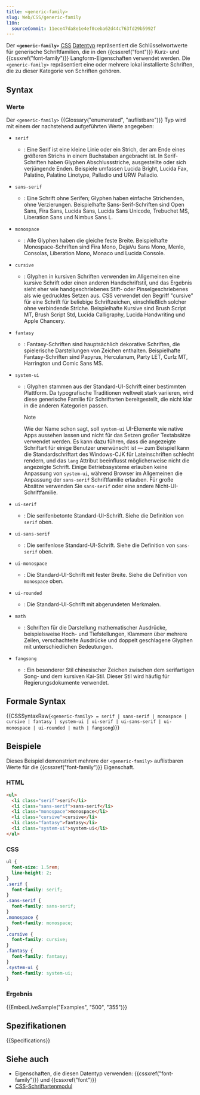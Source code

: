 ```yaml
---
title: <generic-family>
slug: Web/CSS/generic-family
l10n:
  sourceCommit: 11ece47da8e1e4ef0ceba62d44c763fd29b5992f
---
```


Der **`<generic-family>`** [CSS](/de/docs/Web/CSS) [Datentyp](/de/docs/Web/CSS/CSS_Values_and_Units/CSS_data_types) repräsentiert die Schlüsselwortwerte für generische Schriftfamilien, die in den {{cssxref("font")}} Kurz- und {{cssxref("font-family")}} Langform-Eigenschaften verwendet werden. Die `<generic-family>` repräsentiert eine oder mehrere lokal installierte Schriften, die zu dieser Kategorie von Schriften gehören.

## Syntax

### Werte

Der `<generic-family>` {{Glossary("enumerated", "auflistbare")}} Typ wird mit einem der nachstehend aufgeführten Werte angegeben:

- `serif`
  - : Eine Serif ist eine kleine Linie oder ein Strich, der am Ende eines größeren Strichs in einem Buchstaben angebracht ist. In Serif-Schriften haben Glyphen Abschlussstriche, ausgestellte oder sich verjüngende Enden. Beispiele umfassen Lucida Bright, Lucida Fax, Palatino, Palatino Linotype, Palladio und URW Palladio.

- `sans-serif`
  - : Eine Schrift ohne Serifen; Glyphen haben einfache Strichenden, ohne Verzierungen. Beispielhafte Sans-Serif-Schriften sind Open Sans, Fira Sans, Lucida Sans, Lucida Sans Unicode, Trebuchet MS, Liberation Sans und Nimbus Sans L.

- `monospace`
  - : Alle Glyphen haben die gleiche feste Breite. Beispielhafte Monospace-Schriften sind Fira Mono, DejaVu Sans Mono, Menlo, Consolas, Liberation Mono, Monaco und Lucida Console.

- `cursive`
  - : Glyphen in kursiven Schriften verwenden im Allgemeinen eine kursive Schrift oder einen anderen Handschriftstil, und das Ergebnis sieht eher wie handgeschriebenes Stift- oder Pinselgeschriebenes als wie gedrucktes Setzen aus. CSS verwendet den Begriff "cursive" für eine Schrift für beliebige Schriftzeichen, einschließlich solcher ohne verbindende Striche. Beispielhafte Kursive sind Brush Script MT, Brush Script Std, Lucida Calligraphy, Lucida Handwriting und Apple Chancery.

- `fantasy`
  - : Fantasy-Schriften sind hauptsächlich dekorative Schriften, die spielerische Darstellungen von Zeichen enthalten. Beispielhafte Fantasy-Schriften sind Papyrus, Herculanum, Party LET, Curlz MT, Harrington und Comic Sans MS.

- `system-ui`
  - : Glyphen stammen aus der Standard-UI-Schrift einer bestimmten Plattform. Da typografische Traditionen weltweit stark variieren, wird diese generische Familie für Schriftarten bereitgestellt, die nicht klar in die anderen Kategorien passen.
    > [!NOTE]
    > Wie der Name schon sagt, soll `system-ui` UI-Elemente wie native Apps aussehen lassen und nicht für das Setzen großer Textabsätze verwendet werden. Es kann dazu führen, dass die angezeigte Schriftart für einige Benutzer unerwünscht ist — zum Beispiel kann die Standardschriftart des Windows-CJK für Lateinschriften schlecht rendern, und das `lang` Attribut beeinflusst möglicherweise nicht die angezeigte Schrift. Einige Betriebssysteme erlauben keine Anpassung von `system-ui`, während Browser im Allgemeinen die Anpassung der `sans-serif` Schriftfamilie erlauben. Für große Absätze verwenden Sie `sans-serif` oder eine andere Nicht-UI-Schriftfamilie.

- `ui-serif`
  - : Die serifenbetonte Standard-UI-Schrift. Siehe die Definition von `serif` oben.

- `ui-sans-serif`
  - : Die serifenlose Standard-UI-Schrift. Siehe die Definition von `sans-serif` oben.

- `ui-monospace`
  - : Die Standard-UI-Schrift mit fester Breite. Siehe die Definition von `monospace` oben.

- `ui-rounded`
  - : Die Standard-UI-Schrift mit abgerundeten Merkmalen.

- `math`
  - : Schriften für die Darstellung mathematischer Ausdrücke, beispielsweise Hoch- und Tiefstellungen, Klammern über mehrere Zeilen, verschachtelte Ausdrücke und doppelt geschlagene Glyphen mit unterschiedlichen Bedeutungen.

- `fangsong`
  - : Ein besonderer Stil chinesischer Zeichen zwischen dem serifartigen Song- und dem kursiven Kai-Stil. Dieser Stil wird häufig für Regierungsdokumente verwendet.

## Formale Syntax

{{CSSSyntaxRaw(`<generic-family> = serif | sans-serif | monospace | cursive | fantasy | system-ui | ui-serif | ui-sans-serif | ui-monospace | ui-rounded | math | fangsong`)}}

## Beispiele

Dieses Beispiel demonstriert mehrere der `<generic-family>` auflistbaren Werte für die {{cssxref("font-family")}} Eigenschaft.

### HTML

```html
<ul>
  <li class="serif">serif</li>
  <li class="sans-serif">sans-serif</li>
  <li class="monospace">monospace</li>
  <li class="cursive">cursive</li>
  <li class="fantasy">fantasy</li>
  <li class="system-ui">system-ui</li>
</ul>
```

### CSS

```css
ul {
  font-size: 1.5rem;
  line-height: 2;
}
.serif {
  font-family: serif;
}
.sans-serif {
  font-family: sans-serif;
}
.monospace {
  font-family: monospace;
}
.cursive {
  font-family: cursive;
}
.fantasy {
  font-family: fantasy;
}
.system-ui {
  font-family: system-ui;
}
```

### Ergebnis

{{EmbedLiveSample("Examples", "500", "355")}}

## Spezifikationen

{{Specifications}}

## Siehe auch

- Eigenschaften, die diesen Datentyp verwenden: {{cssxref("font-family")}} und {{cssxref("font")}}
- [CSS-Schriftartenmodul](/de/docs/Web/CSS/CSS_fonts)
